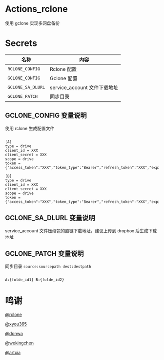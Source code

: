 # Actions_rclone

使用 gclone 实现多网盘备份

# Secrets 

| 名称                      |          内容           |
| ------------------------ | ----------------------- |
| `RCLONE_CONFIG`          |   Rclone 配置                   |
| `GCLONE_CONFIG`          |   Gclone 配置                   |
| `GCLONE_SA_DLURL`        |   service_account 文件下载地址   |
| `GCLONE_PATCH`           |   同步目录                      |

## GCLONE_CONFIG 变量说明

使用 rclone 生成配置文件

```

[A]
type = drive
client_id = XXX
client_secret = XXX
scope = drive
token = {"access_token":"XXX","token_type":"Bearer","refresh_token":"XXX","expiry":"XXX"}

[B]
type = drive
client_id = XXX
client_secret = XXX
scope = drive
token = {"access_token":"XXX","token_type":"Bearer","refresh_token":"XXX","expiry":"XXX"}

```

## GCLONE_SA_DLURL 变量说明

service_account 文件压缩包的直链下载地址，建议上传到 dropbox 后生成下载地址

## GCLONE_PATCH 变量说明

同步目录 `source:sourcepath dest:destpath`

```

A:{folde_id1} B:{folde_id2}

```


# 鸣谢

[@rclone](https://github.com/rclone/rclone)

[@xyou365](https://github.com/xyou365/AutoRclone)

[@donwa](https://github.com/donwa/gclone)

[@wekingchen](https://github.com/wekingchen/Rclone-Actions)

[@artxia](https://github.com/artxia/Action-Rclone)
